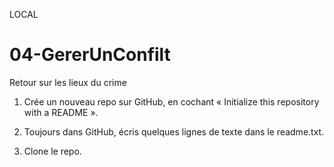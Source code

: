 LOCAL

# 04-GererUnConfilt
Retour sur les lieux du crime

1. Crée un nouveau repo sur GitHub, en cochant « Initialize this repository with a README ».

2. Toujours dans GitHub, écris quelques lignes de texte dans le readme.txt.

3. Clone le repo.
